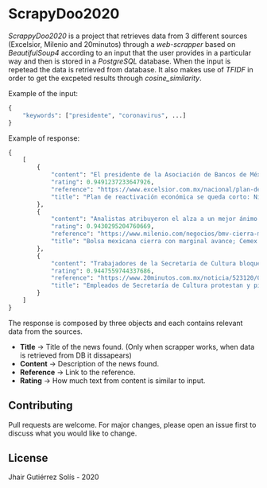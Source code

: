 # ScrapyDoo2020

*ScrappyDoo2020* is a project that retrieves data from 3 different sources (Excelsior, Milenio and 20minutos) through a *web-scrapper* based on *BeautifulSoup4* according to an input that the user provides in a particular way and then is stored in a *PostgreSQL* database. When the input is repetead the data is retrieved from database. It also makes use of *TFIDF* in order to get the excpeted results through *cosine_similarity*.

Example of the input:

```python
{
    "keywords": ["presidente", "coronavirus", ...]
}
```

Example of response:
```python
{
    [
        {
            "content": "El presidente de la Asociación de Bancos de México destaca que plan de reactivación económica ‘se queda corto' de car...",
            "rating": 0.9491237233647926,
            "reference": "https://www.excelsior.com.mx/nacional/plan-de-reactivacion-economica-se-queda-corto-nino-de-rivera/1374663",
            "title": "Plan de reactivación económica se queda corto: Niño de Rivera"
        },
        {
            "content": "Analistas atribuyeron el alza a un mejor ánimo de los inversores a señales de que el coronavirus estaría desacelerando su ritmo de propagación en algunas regiones.",
            "rating": 0.9430295204760669,
            "reference": "https://www.milenio.com/negocios/bmv-cierra-marginal-avance-martes-cemex-sube-6-94",
            "title": "Bolsa mexicana cierra con marginal avance; Cemex lidera alza y gana 6.94%"
        },
        {
            "content": "Trabajadores de la Secretaría de Cultura bloquearon Insurgentes y Reforma para exigir que el presidente Andrés Manuel López Obrador gire las instrucciones necesarias para que se les otorgue un...",
            "rating": 0.9447559744337686,
            "reference": "https://www.20minutos.com.mx/noticia/523120/0/empleados-de-secretaria-de-cultura-protestan-y-piden-incremento-salarial/",
            "title": "Empleados de Secretaría de Cultura protestan y piden incremento salarial"
        }
    ]
}
```

The response is composed by three objects and each contains relevant data from the sources.

- **Title** -> Title of the news found. (Only when scrapper works, when data is retrieved from DB it dissapears)
- **Content** -> Description of the news found.
- **Reference** -> Link to the reference.
- **Rating** -> How much text from content is similar to input.

## Contributing
Pull requests are welcome. For major changes, please open an issue first to discuss what you would like to change.

## License
Jhair Gutiérrez Solís - 2020